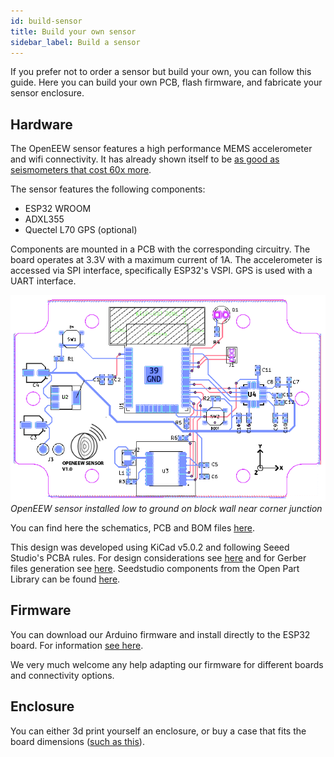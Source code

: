 ```yaml
---
id: build-sensor
title: Build your own sensor
sidebar_label: Build a sensor
---
```


If you prefer not to order a sensor but build your own, you can follow this guide. Here you can build your own PCB, flash firmware, and fabricate your sensor enclosure.

## Hardware

The OpenEEW sensor features a high performance MEMS accelerometer and wifi connectivity. It has already shown itself to be [as good as seismometers that cost 60x more](https://openeew.com/blog/sensor-benchmark).

The sensor features the following components:

- ESP32 WROOM
- ADXL355
- Quectel L70 GPS (optional)

Components are mounted in a PCB with the corresponding circuitry. The board operates at 3.3V with a maximum current of 1A. The accelerometer is accessed via SPI interface, specifically ESP32's VSPI. GPS is used with a UART interface.

![PCB design v1.1](/img/PCB_layout.png)_OpenEEW sensor installed low to ground on block wall near corner junction_

You can find here the schematics, PCB and BOM files [here](https://github.com/openeew/openeew-sensor/kicad).

This design was developed using KiCad v5.0.2 and following Seeed Studio's PCBA rules. For design considerations see [here](http://support.seeedstudio.com/knowledgebase/articles/447362-fusion-pcb-specification) and for Gerber files generation see [here](http://support.seeedstudio.com/knowledgebase/articles/1824574-how-to-generate-gerber-and-drill-files-from-kicad). Seedstudio components from the Open Part Library can be found [here](https://www.seeedstudio.com/opl.html).

## Firmware

You can download our Arduino firmware and install directly to the ESP32 board. For information [see here](https://github.com/openeew/openeew-sensor-arduino).

We very much welcome any help adapting our firmware for different boards and connectivity options.

## Enclosure

You can either 3d print yourself an enclosure, or buy a case that fits the board dimensions ([such as this](https://www.aliexpress.com/item/4001044846335.html?spm=a2g0o.productlist.0.0.58725970IU6LYX&algo_pvid=be2f3136-fd5f-47da-af93-dbe0e929751d&algo_expid=be2f3136-fd5f-47da-af93-dbe0e929751d-55&btsid=0be3746c15925982818394467eee33&ws_ab_test=searchweb0_0,searchweb201602_,searchweb201603_)).
